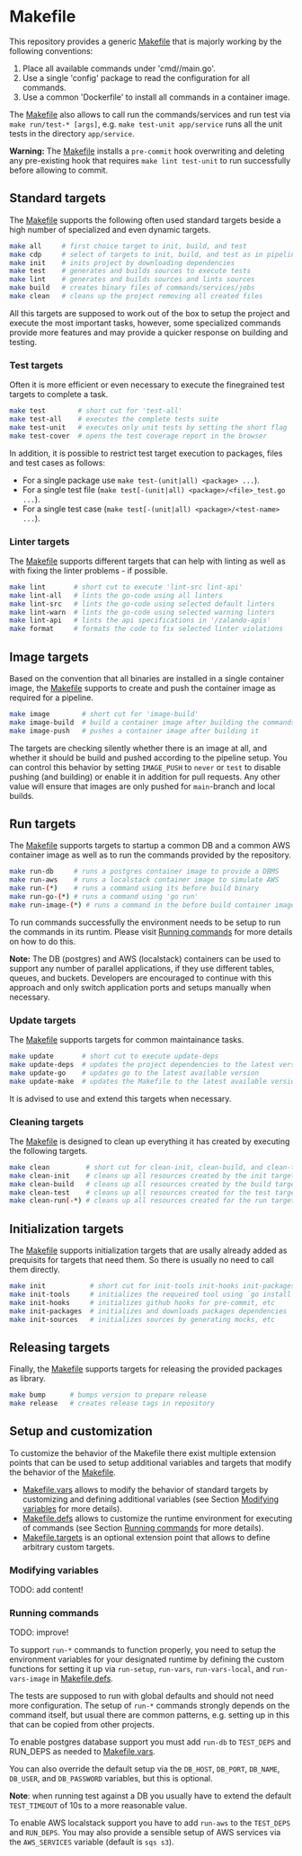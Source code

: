 <!-- do not change!!! updated by 'make update-make' if not source of truth -->

# Makefile

This repository provides a generic [Makefile](Makefile) that is majorly working
by the following conventions:

1. Place all available commands under 'cmd/<name>/main.go'.
2. Use a single 'config' package to read the configuration for all commands.
3. Use a common 'Dockerfile' to install all commands in a container image.

The [Makefile](Makefile) also allows to call run the commands/services and run
test via `make run/test-* [args]`, e.g. `make test-unit app/service` runs all
the unit tests in the directory `app/service`.

**Warning:** The [Makefile](Makefile) installs a `pre-commit` hook overwriting
and deleting any pre-existing hook that requires `make lint test-unit` to run
successfully before allowing to commit.


## Standard targets

The [Makefile](Makefile) supports the following often used standard targets
beside a high number of specialized and even dynamic targets.

```bash
make all     # first choice target to init, build, and test
make cdp     # select of targets to init, build, and test as in pipeline
make init    # inits project by downloading dependencies
make test    # generates and builds sources to execute tests
make lint    # generates and builds sources and lints sources
make build   # creates binary files of commands/services/jobs
make clean   # cleans up the project removing all created files
```

All this targets are supposed to work out of the box to setup the project and
execute the most important tasks, however, some specialized commands provide
more features and may provide a quicker response on building and testing.


### Test targets

Often it is more efficient or even necessary to execute the finegrained test
targets to complete a task.

```bash
make test        # short cut for 'test-all'
make test-all    # executes the complete tests suite
make test-unit   # executes only unit tests by setting the short flag
make test-cover  # opens the test coverage report in the browser
```

In addition, it is possible to restrict test target execution to packages,
files and test cases as follows:

* For a single package use `make test-(unit|all) <package> ...`).
* For a single test file (`make test[-(unit|all) <package>/<file>_test.go ...`).
* For a single test case (`make test[-(unit|all) <package>/<test-name> ...`).


### Linter targets

The [Makefile](Makefile) supports different targets that can help with linting
as well as with fixing the linter problems - if possible.

```bash
make lint       # short cut to execute 'lint-src lint-api'
make lint-all   # lints the go-code using all linters
make lint-src   # lints the go-code using selected default linters
make lint-warn  # lints the go-code using selected warning linters
make lint-api   # lints the api specifications in '/zalando-apis'
make format     # formats the code to fix selected linter violations
```


## Image targets

Based on the convention that all binaries are installed in a single container
image, the [Makefile](Makefile) supports to create and push the container image
as required for a pipeline.

```bash
make image        # short cut for 'image-build'
make image-build  # build a container image after building the commands
make image-push   # pushes a container image after building it
```

The targets are checking silently whether there is an image at all, and whether
it should be build and pushed according to the pipeline setup. You can control
this behavior by setting `IMAGE_PUSH` to `never` or `test` to disable pushing
(and building) or enable it in addition for pull requests. Any other value will
ensure that images are only pushed for `main`-branch and local builds.


## Run targets

The [Makefile](Makefile) supports targets to startup a common DB and a common 
AWS container image as well as to run the commands provided by the repository.

```bash
make run-db     # runs a postgres container image to provide a DBMS
make run-aws    # runs a localstack container image to simulate AWS
make run-(*)    # runs a command using its before build binary
make run-go-(*) # runs a command using 'go run'
make run-image-(*) # runs a command in the before build container image
```

To run commands successfully the environment needs to be setup to run the
commands in its runtim. Please visit [Running commands](#running-commands) for
more details on how to do this.

**Note:** The DB (postgres) and AWS (localstack) containers can be used to
support any number of parallel applications, if they use different tables,
queues, and buckets. Developers are encouraged to continue with this approach
and only switch application ports and setups manually when necessary.


### Update targets

The [Makefile](Makefile) supports targets for common maintainance tasks.

```bash
make update       # short cut to execute update-deps
make update-deps  # updates the project dependencies to the latest version
make update-go    # updates go to the latest available version
make update-make  # updates the Makefile to the latest available version
```

It is advised to use and extend this targets when necessary.


### Cleaning targets

The [Makefile](Makefile) is designed to clean up everything it has created by
executing the following targets.

```bash
make clean         # short cut for clean-init, clean-build, and clean-test
make clean-init    # cleans up all resources created by the init targets
make clean-build   # cleans up all resources created by the build targets
make clean-test    # cleans up all resources created for the test targets
make clean-run(-*) # cleans up all resources created for the run targets
```


## Initialization targets

The [Makefile](Makefile) supports initialization targets that are usally
already added as prequisits for targets that need them. So there is usually
no need to call them directly.

```bash
make init           # short cut for init-tools init-hooks init-packages
make init-tools     # initializes the requeired tool using `go install`
make init-hooks     # initializes github hooks for pre-commit, etc
make init-packages  # initializes and downloads packages dependencies
make init-sources   # initializes sources by generating mocks, etc
```


## Releasing targets

Finally, the [Makefile](Makefile) supports targets for releasing the
provided packages as library.

```bash
make bump      # bumps version to prepare release
make release   # creates release tags in repository
```


## Setup and customization

To customize the behavior of the Makefile there exist multiple extension points
that can be used to setup additional variables and targets that modify the
behavior of the [Makefile](Makefile).

* [Makefile.vars](Makefile.vars) allows to modify the behavior of standard
  targets by customizing and defining additional variables (see Section
  [Modifying variables](#modifying-variables) for more details).
* [Makefile.defs](Makefile.defs) allows to customize the runtime environment
  for executing of commands (see Section [Running commands](#running-commands)
  for more details).
* [Makefile.targets](Makefile.targets) is an optional extension point that
  allows to define arbitrary custom targets.


### Modifying variables

TODO: add content!

### Running commands

TODO: improve!

To support `run-*` commands to function properly, you need to setup the
environment variables for your designated runtime by defining the custom
functions for setting it up via `run-setup`, `run-vars`, `run-vars-local`,
and `run-vars-image` in [Makefile.defs](Makefile.defs).

The tests are supposed to run with global defaults and should not need more
configuration. The setup of `run-*` commands strongly depends on the command
itself, but usual there are common patterns, e.g. setting up  in this that can
be copied from other projects.

To enable postgres database support you must add `run-db` to `TEST_DEPS` and
RUN_DEPS as needed to [Makefile.vars](Makefile.vars).

You can also override the default setup via the `DB_HOST`, `DB_PORT`,
`DB_NAME`, `DB_USER`, and `DB_PASSWORD` variables, but this is optional.

**Note**: when running test against a DB you usually have to extend the
default `TEST_TIMEOUT` of 10s to a more reasonable value.

To enable AWS localstack support you have to add `run-aws` to the `TEST_DEPS`
and `RUN_DEPS`. You may also provide a sensible setup of AWS services via the
`AWS_SERVICES` variable (default is `sqs s3`).


